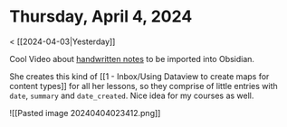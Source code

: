 # Thursday, April 4, 2024

< [[2024-04-03|Yesterday]]

Cool Video about [handwritten notes](https://www.youtube.com/watch?v=lzYCPkVnqIM) to be imported into Obsidian. 

She creates this kind of [[1 - Inbox/Using Dataview to create maps for content types]] for all her lessons, so they comprise of little entries with  `date`, `summary` and `date_created`. Nice idea for my courses as well.

![[Pasted image 20240404023412.png]]